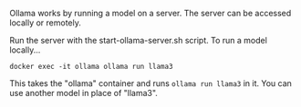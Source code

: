Ollama works by running a model on a server. The server can be accessed locally or
remotely.

Run the server with the start-ollama-server.sh script.
To run a model locally...
```
docker exec -it ollama ollama run llama3
```
This takes the "ollama" container and runs `ollama run llama3` in it.
You can use another model in place of "llama3".
